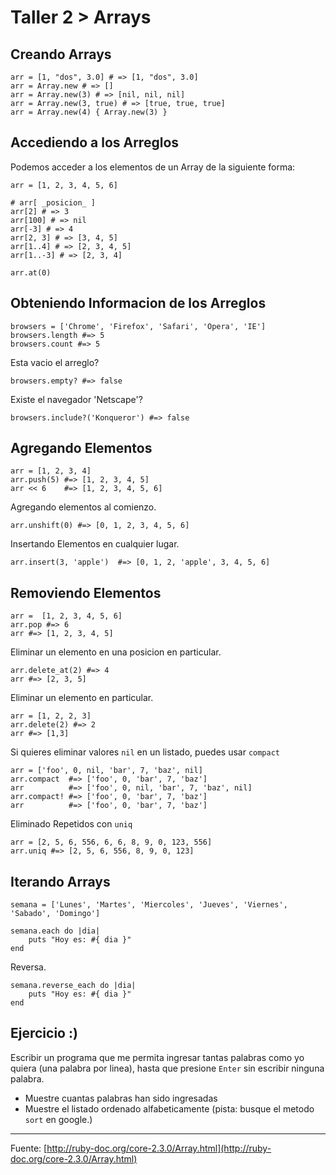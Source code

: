 # Taller 2 > Arrays 


## Creando Arrays

```
arr = [1, "dos", 3.0] # => [1, "dos", 3.0]
arr = Array.new # => []
arr = Array.new(3) # => [nil, nil, nil]
arr = Array.new(3, true) # => [true, true, true]
arr = Array.new(4) { Array.new(3) } 
```

## Accediendo a los Arreglos

Podemos acceder a los elementos de un Array de la siguiente forma:

```
arr = [1, 2, 3, 4, 5, 6]
```

```
# arr[ _posicion_ ]
arr[2] # => 3
arr[100] # => nil
arr[-3] # => 4
arr[2, 3] # => [3, 4, 5]
arr[1..4] # => [2, 3, 4, 5]
arr[1..-3] # => [2, 3, 4]

arr.at(0) 
```


## Obteniendo Informacion de los Arreglos

```
browsers = ['Chrome', 'Firefox', 'Safari', 'Opera', 'IE']
browsers.length #=> 5
browsers.count #=> 5
```

Esta vacio el arreglo?
```
browsers.empty? #=> false
```

Existe el navegador 'Netscape'?
```
browsers.include?('Konqueror') #=> false
```

## Agregando Elementos

```
arr = [1, 2, 3, 4]
arr.push(5) #=> [1, 2, 3, 4, 5]
arr << 6    #=> [1, 2, 3, 4, 5, 6]
```

Agregando elementos al comienzo.

```
arr.unshift(0) #=> [0, 1, 2, 3, 4, 5, 6]
```

Insertando Elementos en cualquier lugar.
```
arr.insert(3, 'apple')  #=> [0, 1, 2, 'apple', 3, 4, 5, 6]
```


## Removiendo Elementos 
```
arr =  [1, 2, 3, 4, 5, 6]
arr.pop #=> 6
arr #=> [1, 2, 3, 4, 5]
```

Eliminar un elemento en una posicion en particular.
```
arr.delete_at(2) #=> 4
arr #=> [2, 3, 5]
```

Eliminar un elemento en particular.
```
arr = [1, 2, 2, 3]
arr.delete(2) #=> 2
arr #=> [1,3]
```

Si quieres eliminar valores `nil` en un listado, puedes usar `compact`

```
arr = ['foo', 0, nil, 'bar', 7, 'baz', nil]
arr.compact  #=> ['foo', 0, 'bar', 7, 'baz']
arr          #=> ['foo', 0, nil, 'bar', 7, 'baz', nil]
arr.compact! #=> ['foo', 0, 'bar', 7, 'baz']
arr          #=> ['foo', 0, 'bar', 7, 'baz']
```

Eliminado Repetidos con `uniq`
```
arr = [2, 5, 6, 556, 6, 6, 8, 9, 0, 123, 556]
arr.uniq #=> [2, 5, 6, 556, 8, 9, 0, 123]
```

## Iterando Arrays

```
semana = ['Lunes', 'Martes', 'Miercoles', 'Jueves', 'Viernes', 'Sabado', 'Domingo']

semana.each do |dia|
	puts "Hoy es: #{ dia }"
end

```

Reversa.
```
semana.reverse_each do |dia|
	puts "Hoy es: #{ dia }"
end
```

## Ejercicio :)

Escribir un programa que me permita ingresar tantas palabras como yo quiera (una palabra por linea), hasta que presione `Enter` sin escribir ninguna palabra.

* Muestre cuantas palabras han sido ingresadas
* Muestre el listado ordenado alfabeticamente (pista: busque el metodo `sort` en google.)
---
Fuente: [http://ruby-doc.org/core-2.3.0/Array.html](http://ruby-doc.org/core-2.3.0/Array.html)

